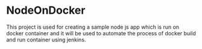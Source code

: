 # NodeOnDocker
This project is used for creating a sample node js app which is run on docker container and it will be used to automate the process of docker build and run container using jenkins.
